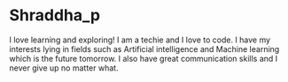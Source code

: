 # Shraddha_p
I love learning and exploring! I am a techie and I love to code. I have my interests lying in fields such as Artificial intelligence and Machine learning which is the future tomorrow. I also have great communication skills and I never give up no matter what.
